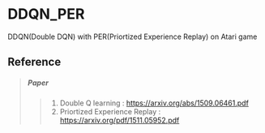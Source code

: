 # DDQN_PER
DDQN(Double DQN) with PER(Priortized Experience Replay) on Atari game

Reference
---------
> ##### Paper
>> 1. Double Q learning : https://arxiv.org/abs/1509.06461.pdf
>> 2. Priortized Experience Replay : https://arxiv.org/pdf/1511.05952.pdf
